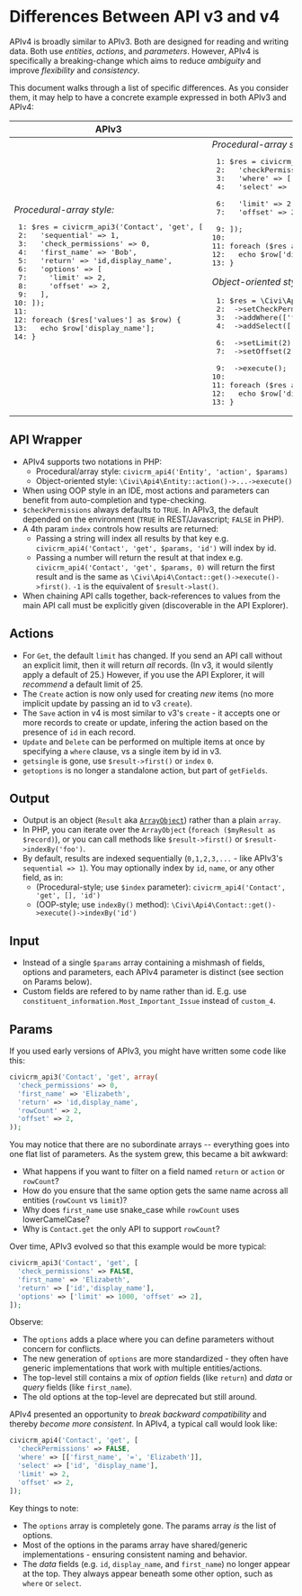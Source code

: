 # Differences Between API v3 and v4

APIv4 is broadly similar to APIv3. Both are designed for reading and writing data.
Both use *entities*, *actions*, and *parameters*. However, APIv4 is specifically a
breaking-change which aims to reduce *ambiguity* and improve *flexibility* and *consistency*.

This document walks through a list of specific differences.  As you consider
them, it may help to have a concrete example expressed in both APIv3 and APIv4:

<!-- Would be nice if Markdown made it easier to do side-by-side comparison... -->
<table>
  <thead>
    <tr>
      <th>APIv3</th>
      <th>APIv4</th>
    </tr>
  </thead>
  <tbody>
    <tr>
<td>
  <em>Procedural-array style:</em><br/>
  <div class="codehilite"><pre>
 1: $res = civicrm_api3('Contact', 'get', [
 2:   'sequential' => 1,
 3:   'check_permissions' => 0,
 4:   'first_name' => 'Bob',
 5:   'return' => 'id,display_name',
 6:   'options' => [
 7:     'limit' => 2,
 8:     'offset' => 2,
 9:   ],
10: ]);
11:
12: foreach ($res['values'] as $row) {
13:   echo $row['display_name'];
14: }
</pre></div>
</td>
<td>
  <em>Procedural-array style:</em><br/>
  <div class="codehilite"><pre>
 1: $res = civicrm_api4('Contact', 'get', [
 2:   'checkPermissions' => FALSE,
 3:   'where' => [['first_name', '=', 'Bob']],
 4:   'select' => ['id', 'display_name'],
&nbsp;
 6:   'limit' => 2,
 7:   'offset' => 2,
&nbsp;
 9: ]);
10:
11: foreach ($res as $row) {
12:   echo $row['display_name'];
13: }
</pre></div>

  <em>Object-oriented style:</em><br/>
  <div class="codehilite"><pre>
 1: $res = \Civi\Api4\Contact::get()
 2:  ->setCheckPermissions(FALSE)
 3:  ->addWhere(['first_name', '=', 'Bob'])
 4:  ->addSelect(['id', 'display_name'])
&nbsp;
 6:  ->setLimit(2)
 7:  ->setOffset(2)
&nbsp;
 9:  ->execute();
10:
11: foreach ($res as $row) {
12:   echo $row['display_name'];
13: }
</pre></div>
</td>
    </tr>
  </tbody>
</table>


## API Wrapper

* APIv4 supports two notations in PHP:
    * Procedural/array style: `civicrm_api4('Entity', 'action', $params)`
    * Object-oriented style: `\Civi\Api4\Entity::action()->...->execute()`
* When using OOP style in an IDE, most actions and parameters can benefit from auto-completion and type-checking.
* `$checkPermissions` always defaults to `TRUE`. In APIv3, the default depended on the environment (`TRUE` in REST/Javascript; `FALSE` in PHP).
* A 4th param `index` controls how results are returned:
    * Passing a string will index all results by that key e.g. `civicrm_api4('Contact', 'get', $params, 'id')` will index by id.
    * Passing a number will return the result at that index e.g. `civicrm_api4('Contact', 'get', $params, 0)` will return the first result and is the same as `\Civi\Api4\Contact::get()->execute()->first()`. `-1` is the equivalent of `$result->last()`.
* When chaining API calls together, back-references to values from the main API call must be explicitly given (discoverable in the API Explorer).

## Actions 
* For `Get`, the default `limit` has changed. If you send an API call without an explicit limit, then it will return *all* records. (In v3, it would silently apply a default of 25.) However, if you use the API Explorer, it will *recommend* a default limit of 25.
* The `Create` action is now only used for creating *new* items (no more implicit update by passing an id to v3 `create`).
* The `Save` action in v4 is most similar to v3's `create` - it accepts one or more records to create or update, infering the action based on the presence of `id` in each record.
* `Update` and `Delete` can be performed on multiple items at once by specifying a `where` clause, vs a single item by id in v3.
* `getsingle` is gone, use `$result->first()` or `index` `0`.
* `getoptions` is no longer a standalone action, but part of `getFields`.

## Output  
* Output is an object (`Result` aka [`ArrayObject`](https://www.php.net/manual/en/class.arrayobject.php)) rather than a plain `array`.
* In PHP, you can iterate over the `ArrayObject` (`foreach ($myResult as $record)`), or you can call methods like `$result->first()` or `$result->indexBy('foo')`.
* By default, results are indexed sequentially (`0,1,2,3,...` - like APIv3's `sequential => 1`). You may optionally index by `id`, `name`, or any other field, as in:
    * (Procedural-style; use `$index` parameter): `civicrm_api4('Contact', 'get', [], 'id')`
    * (OOP-style; use `indexBy()` method): `\Civi\Api4\Contact::get()->execute()->indexBy('id')`

## Input
* Instead of a single `$params` array containing a mishmash of fields, options and parameters, each APIv4 parameter is distinct (see section on Params below).
* Custom fields are refered to by name rather than id. E.g. use `constituent_information.Most_Important_Issue` instead of `custom_4`.

## Params

If you used early versions of APIv3, you might have written some code like this:

```php
civicrm_api3('Contact', 'get', array(
  'check_permissions' => 0,
  'first_name' => 'Elizabeth',
  'return' => 'id,display_name',
  'rowCount' => 2,
  'offset' => 2,
));
```

You may notice that there are no subordinate arrays -- everything goes into one flat list of parameters.
As the system grew, this became a bit awkward:

* What happens if you want to filter on a field named `return` or `action` or `rowCount`?
* How do you ensure that the same option gets the same name across all entities (`rowCount` vs `limit`)?
* Why does `first_name` use snake_case while `rowCount` uses lowerCamelCase?
* Why is `Contact.get` the only API to support `rowCount`?

Over time, APIv3 evolved so that this example would be more typical:

```php
civicrm_api3('Contact', 'get', [
  'check_permissions' => FALSE,
  'first_name' => 'Elizabeth',
  'return' => ['id','display_name'],
  'options' => ['limit' => 1000, 'offset' => 2],
]);
```

Observe:

* The `options` adds a place where you can define parameters without concern for conflicts.
* The new generation of `options` are more standardized - they often have generic implementations that work with multiple entities/actions.
* The top-level still contains a mix of *option* fields (like `return`) and *data* or *query* fields (like `first_name`).
* The old options at the top-level are deprecated but still around.

APIv4 presented an opportunity to *break backward compatibility* and thereby *become more consistent*. In APIv4, a typical call would look like:

```php
civicrm_api4('Contact', 'get', [
  'checkPermissions' => FALSE,
  'where' => [['first_name', '=', 'Elizabeth']],
  'select' => ['id', 'display_name'],
  'limit' => 2,
  'offset' => 2,
]);
```

Key things to note:

* The `options` array is completely gone. The params array *is* the list of options.
* Most of the options in the params array have shared/generic implementations - ensuring consistent naming and behavior.
* The *data* fields (e.g. `id`, `display_name`, and `first_name`) no longer appear at the top. They always appear beneath some other option, such as `where` or `select`.
